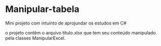# Manipular-tabela

Mini projeto com intuinto de aprojundar os estudos em C# 

o projeto contêm o arquivo titulo.xlsx que tem seu conteúdo manipulado pela classes ManipularExcel.  
